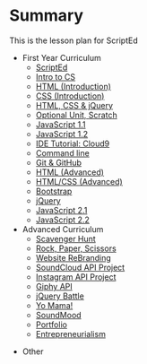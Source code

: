 # Summary
This is the lesson plan for ScriptEd
* First Year Curriculum
    - [ScriptEd](units/0-Infosession/README.md)
    - [Intro to CS](units/1-introduction/README.md)
    - [HTML (Introduction)](units/2-HTML1/README.md)
    - [CSS (Introduction)](units/3-CSS1/README.md)
    - [HTML, CSS & jQuery](units/4-GA-/README.md)
    - [Optional Unit, Scratch](units/opt-scratch/README.md)
    - [JavaScript 1.1](units/5-javascript1_1/README.md)
    - [JavaScript 1.2](units/6-javascript1_2/README.md)
    - [IDE Tutorial: Cloud9](units/c9_setup/README.md)
    - [Command line](units/7-commandline/README.md)
    - [Git & GitHub](units/8-git/README.md)
    - [HTML (Advanced)](units/9-HTML2/README.md)
    - [HTML/CSS (Advanced)](units/10-HTML_CSS2/README.md)
    - [Bootstrap](units/11-bootstrap/README.md)
    - [jQuery](units/12-jQuery/README.md)
    - [JavaScript 2.1](units/13-javascript2_1/README.md)
    - [JavaScript 2.2](units/14-javascript2_2/README.md)
* Advanced Curriculum
    - [Scavenger Hunt](unitsYear2/1-JShunt/README.md)
    - [Rock, Paper, Scissors](https://github.com/ScriptEdcurriculum/rockPaperScissors_Adv)
    - [Website ReBranding](unitsYear2/3-reDesign/README.md)
    - [SoundCloud API Project](unitsYear2/4-soundcloudAPI/README.md)
    - [Instagram API Project](https://github.com/ScriptEdcurriculum/instagramAPI_Adv)
    - [Giphy API](unitsYear2/6-giphyAPI/README.md)
    - [jQuery Battle ](unitsYear2/7-jqueryBattle/README.md)
    - [Yo Mama!](https://github.com/ScriptEdcurriculum/yoMama_Adv)
    - [SoundMood](https://github.com/ScriptEdcurriculum/SoundMood_Adv)
    - [Portfolio](unitsYear2/10-portfolio/README.md)
    - [Entrepreneurialism](unitsYear2/11-Entrepreneurialism/README.md)
- Other